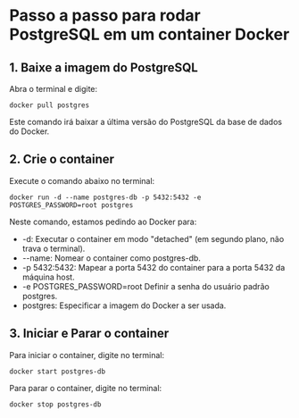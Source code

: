 # Passo a passo para rodar PostgreSQL em um container Docker

## 1. Baixe a imagem do PostgreSQL

Abra o terminal e digite:

```
docker pull postgres
```

Este comando irá baixar a última versão do PostgreSQL da base de dados do Docker.

## 2. Crie o container

Execute o comando abaixo no terminal:

```
docker run -d --name postgres-db -p 5432:5432 -e POSTGRES_PASSWORD=root postgres
```

Neste comando, estamos pedindo ao Docker para:

- -d: Executar o container em modo "detached" (em segundo plano, não trava o terminal).
- --name: Nomear o container como postgres-db.
- -p 5432:5432: Mapear a porta 5432 do container para a porta 5432 da máquina host.
- -e POSTGRES_PASSWORD=root Definir a senha do usuário padrão postgres.
- postgres: Especificar a imagem do Docker a ser usada.

## 3. Iniciar e Parar o container

Para iniciar o container, digite no terminal:

```
docker start postgres-db
```

Para parar o container, digite no terminal:

```
docker stop postgres-db
```
